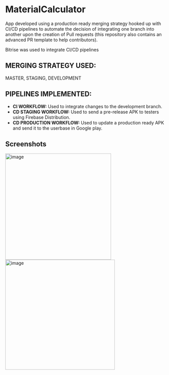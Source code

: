 # MaterialCalculator
App developed using a production ready merging strategy hooked up with CI/CD pipelines to automate the decision of integrating one branch into another upon the creation of Pull requests (this repository also contains an advanced PR template to help contributors).

Bitrise was used to integrate CI/CD pipelines 

## MERGING STRATEGY USED: 
MASTER, STAGING, DEVELOPMENT

## PIPELINES IMPLEMENTED:
* **CI WORKFLOW:** Used to integrate changes to the development branch.
* **CD  STAGING WORKFLOW:** Used to send a pre-release APK to testers using Firebase Distribution.
* **CD PRODUCTION WORKFLOW:** Used to update a production ready APK and send it to the userbase in Google play.
## Screenshots

<img width="333" alt="image" src="https://user-images.githubusercontent.com/46971682/227280278-a9a2e6c6-2637-4fbb-b5dd-2032e1bbcc60.png">
<img width="345" alt="image" src="https://user-images.githubusercontent.com/46971682/227281818-8fe6eb8e-3dac-4b80-976f-5d1017f1d047.png">

